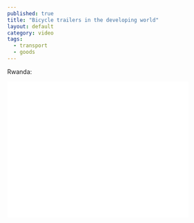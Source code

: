 ```yaml
---
published: true
title: "Bicycle trailers in the developing world"
layout: default
category: video
tags: 
  - transport
  - goods
---
```



Rwanda:

<iframe width="420" height="315" src="//www.youtube.com/embed/KLBhsifiW_E" frameborder="0" allowfullscreen></iframe>

